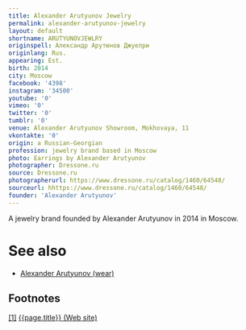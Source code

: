 ```yaml
---
title: Alexander Arutyunov Jewelry
permalink: alexander-arutyunov-jewelry
layout: default
shortname: ARUTYUNOVJEWLRY
originspell: Александр Арутюнов Джуелри
originlang: Rus.
appearing: Est.
birth: 2014
city: Moscow
facebook: '4398'
instagram: '34500'
youtube: '0'
vimeo: '0'
twitter: '0'
tumblr: '0'
venue: Alexander Arutyunov Showroom, Mokhovaya, 11
vkontakte: '0'
origin: a Russian-Georgian
profession: jewelry brand based in Moscow
photo: Earrings by Alexander Arutyunov
photographer: Dressone.ru
source: Dressone.ru
photographerurl: https://www.dressone.ru/catalog/1460/64548/
sourceurl: hhttps://www.dressone.ru/catalog/1460/64548/
founder: 'Alexander Arutyunov'
---
```


A jewelry brand founded by Alexander Arutyunov in 2014 in Moscow.

# See also

+ [Alexander Arutyunov (wear)](alexander-arutyunov-brand)

## Footnotes

[[1]](#a1) <span id="f1"></span> [{{page.title}} (Web site)](http://alexanderarutyunov.ru/en/history)
